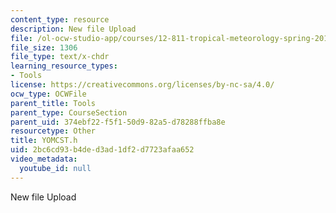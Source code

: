 ```yaml
---
content_type: resource
description: New file Upload
file: /ol-ocw-studio-app/courses/12-811-tropical-meteorology-spring-2011/2bc6cd93b4ded3ad1df2d7723afaa652_YOMCST.h
file_size: 1306
file_type: text/x-chdr
learning_resource_types:
- Tools
license: https://creativecommons.org/licenses/by-nc-sa/4.0/
ocw_type: OCWFile
parent_title: Tools
parent_type: CourseSection
parent_uid: 374ebf22-f5f1-50d9-82a5-d78288ffba8e
resourcetype: Other
title: YOMCST.h
uid: 2bc6cd93-b4de-d3ad-1df2-d7723afaa652
video_metadata:
  youtube_id: null
---
```

New file Upload